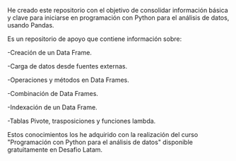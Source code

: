 He creado este repositorio con el objetivo de consolidar información básica y clave para iniciarse en programación con Python para el análisis de datos, usando Pandas.

Es un repositorio de apoyo que contiene información sobre:

-Creación de un Data Frame.

-Carga de datos desde fuentes externas.

-Operaciones y métodos en Data Frames.

-Combinación de Data Frames.

-Indexación de un Data Frame.

-Tablas Pivote, trasposiciones y funciones lambda.


Estos conocimientos los he adquirido con la realización del curso "Programación con Python para el análisis de datos" disponible gratuitamente en Desafio Latam.
